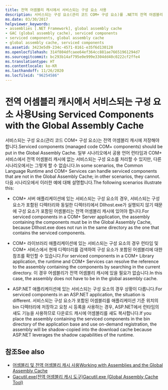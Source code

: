 ```yaml
---
title: 전역 어셈블리 캐시에서 서비스되는 구성 요소 사용
description: 서비스되는 구성 요소(관리 코드 COM+ 구성 요소)를 .NET의 전역 어셈블리 캐시와 함께 사용합니다. CLR 및 COM+ 서비스가 비 GAC 구성 요소를 처리할 수 있는지 확인합니다.
ms.date: 03/30/2017
helpviewer_keywords:
- assemblies [.NET Framework], global assembly cache
- GAC (global assembly cache), serviced components
- serviced components, global assembly cache
- global assembly cache, serviced components
ms.assetid: 3423e5d9-234c-4571-8161-e35f6d130128
ms.openlocfilehash: 314f804dfcaee64ef364cc881ae76651961294d7
ms.sourcegitcommit: bc293b14af795e0e999e3304dd40c0222cf2ffe4
ms.translationtype: HT
ms.contentlocale: ko-KR
ms.lasthandoff: 11/26/2020
ms.locfileid: "96254586"
---
```

# <a name="using-serviced-components-with-the-global-assembly-cache"></a><span data-ttu-id="7e37f-104">전역 어셈블리 캐시에서 서비스되는 구성 요소 사용</span><span class="sxs-lookup"><span data-stu-id="7e37f-104">Using Serviced Components with the Global Assembly Cache</span></span>

<span data-ttu-id="7e37f-105">서비스되는 구성 요소(관리 코드 COM+ 구성 요소)는 전역 어셈블리 캐시에 저장해야 합니다.</span><span class="sxs-lookup"><span data-stu-id="7e37f-105">Serviced components (managed code COM+ components) should be put in the Global Assembly Cache.</span></span> <span data-ttu-id="7e37f-106">일부 시나리오에서 공용 언어 런타임과 COM+ 서비스에서 전역 어셈블리 캐시에 없는 서비스되는 구성 요소를 처리할 수 있지만, 다른 시나리오에서는 그렇게 할 수 없습니다.</span><span class="sxs-lookup"><span data-stu-id="7e37f-106">In some scenarios, the Common Language Runtime and COM+ Services can handle serviced components that are not in the Global Assembly Cache; in other scenarios, they cannot.</span></span> <span data-ttu-id="7e37f-107">다음 시나리오에서 이러한 예에 대해 설명합니다.</span><span class="sxs-lookup"><span data-stu-id="7e37f-107">The following scenarios illustrate this:</span></span>  
  
- <span data-ttu-id="7e37f-108">COM+ 서버 애플리케이션에 있는 서비스되는 구성 요소의 경우, 서비스되는 구성 요소가 포함된 디렉터리와 동일한 디렉터리에서 Dllhost.exe가 실행되지 않기 때문에 구성 요소가 포함된 어셈블리는 전역 어셈블리 캐시에 있어야 합니다.</span><span class="sxs-lookup"><span data-stu-id="7e37f-108">For serviced components in a COM+ Server application, the assembly containing the components must be in the Global Assembly Cache, because Dllhost.exe does not run in the same directory as the one that contains the serviced components.</span></span>  
  
- <span data-ttu-id="7e37f-109">COM+ 라이브러리 애플리케이션에 있는 서비스되는 구성 요소의 경우 런타임 및 COM+ 서비스에서 현재 디렉터리를 검색하여 구성 요소가 포함된 어셈블리에 대한 참조를 확인할 수 있습니다.</span><span class="sxs-lookup"><span data-stu-id="7e37f-109">For serviced components in a COM+ Library application, the runtime and COM+ Services can resolve the reference to the assembly containing the components by searching in the current directory.</span></span> <span data-ttu-id="7e37f-110">이 경우 어셈블리가 전역 어셈블리 캐시에 있을 필요가 없습니다.</span><span class="sxs-lookup"><span data-stu-id="7e37f-110">In this case, the assembly does not have to be in the global assembly cache.</span></span>  
  
- <span data-ttu-id="7e37f-111">ASP.NET 애플리케이션에 있는 서비스되는 구성 요소의 경우 상황이 다릅니다.</span><span class="sxs-lookup"><span data-stu-id="7e37f-111">For serviced components in an ASP.NET application, the situation is different.</span></span> <span data-ttu-id="7e37f-112">서비스되는 구성 요소가 포함된 어셈블리를 애플리케이션 기준 위치의 bin 디렉터리에 저장하고 요청 시 등록을 사용하는 경우, ASP.NET에서 런타임의 섀도 기능을 사용하므로 다운로드 캐시에 어셈블리를 섀도 복사합니다.</span><span class="sxs-lookup"><span data-stu-id="7e37f-112">If you place the assembly containing the serviced components in the bin directory of the application base and use on-demand registration, the assembly will be shadow-copied into the download cache because ASP.NET leverages the shadow capabilities of the runtime.</span></span>  
  
## <a name="see-also"></a><span data-ttu-id="7e37f-113">참조</span><span class="sxs-lookup"><span data-stu-id="7e37f-113">See also</span></span>

- [<span data-ttu-id="7e37f-114">어셈블리 및 전역 어셈블리 캐시 사용</span><span class="sxs-lookup"><span data-stu-id="7e37f-114">Working with Assemblies and the Global Assembly Cache</span></span>](working-with-assemblies-and-the-gac.md)
- [<span data-ttu-id="7e37f-115">Gacutil.exe(전역 어셈블리 캐시 도구)</span><span class="sxs-lookup"><span data-stu-id="7e37f-115">Gacutil.exe (Global Assembly Cache Tool)</span></span>](../tools/gacutil-exe-gac-tool.md)
